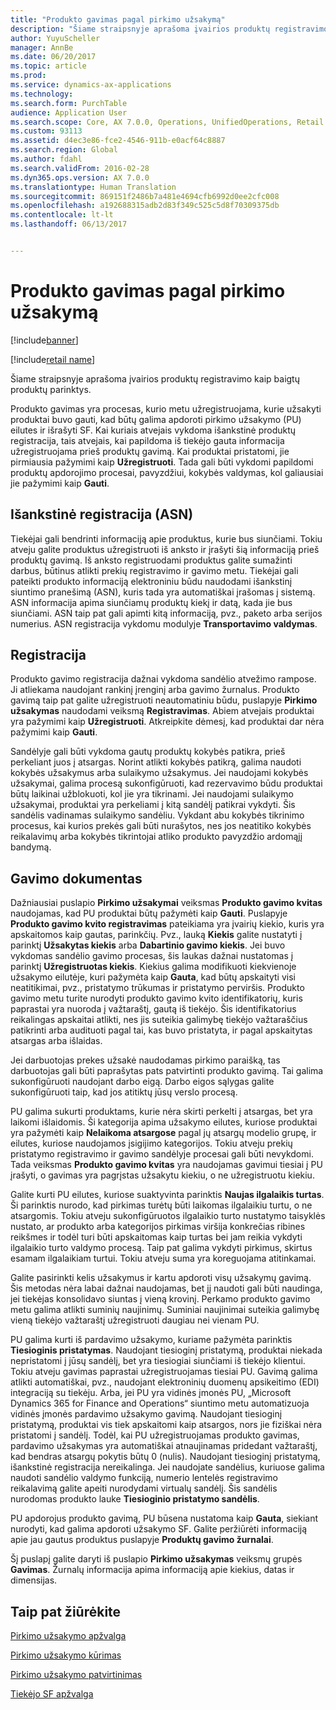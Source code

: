 ```yaml
---
title: "Produkto gavimas pagal pirkimo užsakymą"
description: "Šiame straipsnyje aprašoma įvairios produktų registravimo kaip baigtų produktų parinktys."
author: YuyuScheller
manager: AnnBe
ms.date: 06/20/2017
ms.topic: article
ms.prod: 
ms.service: dynamics-ax-applications
ms.technology: 
ms.search.form: PurchTable
audience: Application User
ms.search.scope: Core, AX 7.0.0, Operations, UnifiedOperations, Retail
ms.custom: 93113
ms.assetid: d4ec3e86-fce2-4546-911b-e0acf64c8887
ms.search.region: Global
ms.author: fdahl
ms.search.validFrom: 2016-02-28
ms.dyn365.ops.version: AX 7.0.0
ms.translationtype: Human Translation
ms.sourcegitcommit: 869151f2486b7a481e4694cfb6992d0ee2cfc008
ms.openlocfilehash: a192688315adb2d83f349c525c5d8f70309375db
ms.contentlocale: lt-lt
ms.lasthandoff: 06/13/2017


---
```


# <a name="product-receipt-against-purchase-orders"></a>Produkto gavimas pagal pirkimo užsakymą

[!include[banner](../includes/banner.md)]

[!include[retail name](../includes/retail-name.md)]


Šiame straipsnyje aprašoma įvairios produktų registravimo kaip baigtų produktų parinktys.

Produkto gavimas yra procesas, kurio metu užregistruojama, kurie užsakyti produktai buvo gauti, kad būtų galima apdoroti pirkimo užsakymo (PU) eilutes ir išrašyti SF. Kai kuriais atvejais vykdoma išankstinė produktų registracija, tais atvejais, kai papildoma iš tiekėjo gauta informacija užregistruojama prieš produktų gavimą. Kai produktai pristatomi, jie pirmiausia pažymimi kaip **Užregistruoti**. Tada gali būti vykdomi papildomi produktų apdorojimo procesai, pavyzdžiui, kokybės valdymas, kol galiausiai jie pažymimi kaip **Gauti**.

## <a name="preregistration-asn"></a>Išankstinė registracija (ASN)
Tiekėjai gali bendrinti informaciją apie produktus, kurie bus siunčiami. Tokiu atveju galite produktus užregistruoti iš anksto ir įrašyti šią informaciją prieš produktų gavimą. Iš anksto registruodami produktus galite sumažinti darbus, būtinus atlikti prekių registravimo ir gavimo metu. Tiekėjai gali pateikti produkto informaciją elektroniniu būdu naudodami išankstinį siuntimo pranešimą (ASN), kuris tada yra automatiškai įrašomas į sistemą. ASN informacija apima siunčiamų produktų kiekį ir datą, kada jie bus siunčiami. ASN taip pat gali apimti kitą informaciją, pvz., paketo arba serijos numerius. ASN registracija vykdomu modulyje **Transportavimo valdymas**.

## <a name="registration"></a>Registracija
Produkto gavimo registracija dažnai vykdoma sandėlio atvežimo rampose. Ji atliekama naudojant rankinį įrenginį arba gavimo žurnalus. Produkto gavimą taip pat galite užregistruoti neautomatiniu būdu, puslapyje **Pirkimo užsakymas** naudodami veiksmą **Registravimas**. Abiem atvejais produktai yra pažymimi kaip **Užregistruoti**. Atkreipkite dėmesį, kad produktai dar nėra pažymimi kaip **Gauti**.  

Sandėlyje gali būti vykdoma gautų produktų kokybės patikra, prieš perkeliant juos į atsargas. Norint atlikti kokybės patikrą, galima naudoti kokybės užsakymus arba sulaikymo užsakymus. Jei naudojami kokybės užsakymai, galima procesą sukonfigūruoti, kad rezervavimo būdu produktai būtų laikinai užblokuoti, kol jie yra tikrinami. Jei naudojami sulaikymo užsakymai, produktai yra perkeliami į kitą sandėlį patikrai vykdyti. Šis sandėlis vadinamas sulaikymo sandėliu. Vykdant abu kokybės tikrinimo procesus, kai kurios prekės gali būti nurašytos, nes jos neatitiko kokybės reikalavimų arba kokybės tikrintojai atliko produkto pavyzdžio ardomąjį bandymą.

## <a name="product-receipt"></a>Gavimo dokumentas
Dažniausiai puslapio **Pirkimo užsakymai** veiksmas **Produkto gavimo kvitas** naudojamas, kad PU produktai būtų pažymėti kaip **Gauti**. Puslapyje **Produkto gavimo kvito registravimas** pateikiama yra įvairių kiekio, kuris yra apskaitomos kaip gautas, parinkčių. Pvz., lauką **Kiekis** galite nustatyti į parinktį **Užsakytas kiekis** arba **Dabartinio gavimo kiekis**. Jei buvo vykdomas sandėlio gavimo procesas, šis laukas dažnai nustatomas į parinktį **Užregistruotas kiekis**. Kiekius galima modifikuoti kiekvienoje užsakymo eilutėje, kuri pažymėta kaip **Gauta**, kad būtų apskaityti visi neatitikimai, pvz., pristatymo trūkumas ir pristatymo perviršis. Produkto gavimo metu turite nurodyti produkto gavimo kvito identifikatorių, kuris paprastai yra nuoroda į važtaraštį, gautą iš tiekėjo. Šis identifikatorius reikalingas apskaitai atlikti, nes jis suteikia galimybę tiekėjo važtaraščius patikrinti arba audituoti pagal tai, kas buvo pristatyta, ir pagal apskaitytas atsargas arba išlaidas.  

Jei darbuotojas prekes užsakė naudodamas pirkimo paraišką, tas darbuotojas gali būti paprašytas pats patvirtinti produkto gavimą. Tai galima sukonfigūruoti naudojant darbo eigą. Darbo eigos sąlygas galite sukonfigūruoti taip, kad jos atitiktų jūsų verslo procesą.  

PU galima sukurti produktams, kurie nėra skirti perkelti į atsargas, bet yra laikomi išlaidomis. Ši kategorija apima užsakymo eilutes, kuriose produktai yra pažymėti kaip **Nelaikoma atsargose** pagal jų atsargų modelio grupę, ir eilutes, kuriose naudojamos įsigijimo kategorijos. Tokiu atveju prekių pristatymo registravimo ir gavimo sandėlyje procesai gali būti nevykdomi. Tada veiksmas **Produkto gavimo kvitas** yra naudojamas gavimui tiesiai į PU įrašyti, o gavimas yra pagrįstas užsakytu kiekiu, o ne užregistruotu kiekiu.  

Galite kurti PU eilutes, kuriose suaktyvinta parinktis **Naujas ilgalaikis turtas**. Ši parinktis nurodo, kad pirkimas turėtų būti laikomas ilgalaikiu turtu, o ne atsargomis. Tokiu atveju sukonfigūruotos ilgalaikio turto nustatymo taisyklės nustato, ar produkto arba kategorijos pirkimas viršija konkrečias ribines reikšmes ir todėl turi būti apskaitomas kaip turtas bei jam reikia vykdyti ilgalaikio turto valdymo procesą. Taip pat galima vykdyti pirkimus, skirtus esamam ilgalaikiam turtui. Tokiu atveju suma yra koreguojama atitinkamai.  

Galite pasirinkti kelis užsakymus ir kartu apdoroti visų užsakymų gavimą. Šis metodas nėra labai dažnai naudojamas, bet jį naudoti gali būti naudinga, jei tiekėjas konsolidavo siuntas į vieną krovinį. Perkamo produkto gavimo metu galima atlikti suminių naujinimų. Suminiai naujinimai suteikia galimybę vieną tiekėjo važtaraštį užregistruoti daugiau nei vienam PU.  

PU galima kurti iš pardavimo užsakymo, kuriame pažymėta parinktis **Tiesioginis pristatymas**. Naudojant tiesioginį pristatymą, produktai niekada nepristatomi į jūsų sandėlį, bet yra tiesiogiai siunčiami iš tiekėjo klientui. Tokiu atveju gavimas paprastai užregistruojamas tiesiai PU. Gavimą galima atlikti automatiškai, pvz., naudojant elektroninių duomenų apsikeitimo (EDI) integraciją su tiekėju. Arba, jei PU yra vidinės įmonės PU, „Microsoft Dynamics 365 for Finance and Operations“ siuntimo metu automatizuoja vidinės įmonės pardavimo užsakymo gavimą. Naudojant tiesioginį pristatymą, produktai vis tiek apskaitomi kaip atsargos, nors jie fiziškai nėra pristatomi į sandėlį. Todėl, kai PU užregistruojamas produkto gavimas, pardavimo užsakymas yra automatiškai atnaujinamas pridedant važtaraštį, kad bendras atsargų pokytis būtų 0 (nulis). Naudojant tiesioginį pristatymą, išankstinė registracija nereikalinga. Jei naudojate sandėlius, kuriuose galima naudoti sandėlio valdymo funkciją, numerio lentelės registravimo reikalavimą galite apeiti nurodydami virtualų sandėlį. Šis sandėlis nurodomas produkto lauke **Tiesioginio pristatymo sandėlis**. 

PU apdorojus produkto gavimą, PU būsena nustatoma kaip **Gauta**, siekiant nurodyti, kad galima apdoroti užsakymo SF. Galite peržiūrėti informaciją apie jau gautus produktus puslapyje **Produktų gavimo žurnalai**.  

Šį puslapį galite daryti iš puslapio **Pirkimo užsakymas** veiksmų grupės **Gavimas**. Žurnalų informacija apima informaciją apie kiekius, datas ir dimensijas.

<a name="see-also"></a>Taip pat žiūrėkite
--------

[Pirkimo užsakymo apžvalga](purchase-order-overview.md)

[Pirkimo užsakymo kūrimas](purchase-order-creation.md)

[Pirkimo užsakymo patvirtinimas](purchase-order-approval-confirmation.md)

[Tiekėjo SF apžvalga](/dynamics365/unified-operations/financials/accounts-payable/vendor-invoices-overview)




